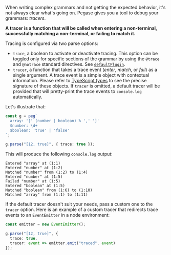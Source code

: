 When writing complex grammars and not getting the expected behavior, it's not always clear what's going on. Pegase gives you a tool to debug your grammars: *tracers*.

**A tracer is a function that will be called when entering a non-terminal, successfully matching a non-terminal, or failing to match it.**

Tracing is configured via two parse options:

- `trace`, a boolean to activate or deactivate tracing. This option can be toggled only for specific sections of the grammar by using the `@trace` and `@notrace` standard directives. See [`defaultPlugin`](#defaultplugin).
- `tracer`, a function that takes a trace event (*enter*, *match*, or *fail*) as a single argument. A trace event is a simple object with contextual information. Please refer to [TypeScript types](#typescript-types) to see the precise signature of these objects. If `tracer` is omitted, a default tracer will be provided that will pretty-print the trace events to `console.log` automatically.

Let's illustrate that:

```ts
const g = peg`
  array: '[' (number | boolean) % ',' ']'
  $number: \d+
  $boolean: 'true' | 'false'
`;

g.parse("[12, true]", { trace: true });
```

This will produce the following `console.log` output:

```
Entered "array" at (1:1)
Entered "number" at (1:2)
Matched "number" from (1:2) to (1:4)
Entered "number" at (1:5)
Failed "number" at (1:5)
Entered "boolean" at (1:5)
Matched "boolean" from (1:6) to (1:10)
Matched "array" from (1:1) to (1:11)
```

If the default tracer doesn't suit your needs, pass a custom one to the `tracer` option. Here is an example of a custom tracer that redirects trace events to an `EventEmitter` in a node environment:

```ts
const emitter = new EventEmitter();

g.parse("[12, true]", {
  trace: true,
  tracer: event => emitter.emit("traced", event)
});
```
